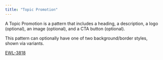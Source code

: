 ```yaml
---
title: "Topic Promotion"
---
```


A Topic Promotion is a pattern that includes a heading, a description, a logo (optional), an image (optional), and a CTA button (optional).

This pattern can optionally have one of two background/border styles, shown via variants.

[EWL-3818](https://issues.ama-assn.org/browse/EWL-3818)